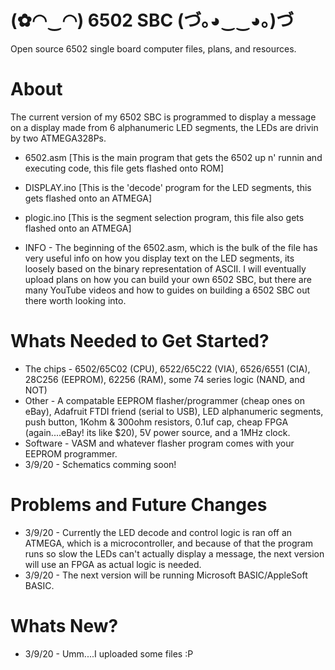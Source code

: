 # (✿◠‿◠) 6502 SBC (づ｡◕‿‿◕｡)づ
Open source 6502 single board computer files, plans, and resources.
# About
The current version of my 6502 SBC is programmed to display a message on a display made from 6 alphanumeric LED segments, the LEDs are drivin by two ATMEGA328Ps. 
- 6502.asm   [This is the main program that gets the 6502 up n' runnin and executing code, this file gets flashed onto ROM]
- DISPLAY.ino [This is the 'decode' program for the LED segments, this gets flashed onto an ATMEGA]
- plogic.ino  [This is the segment selection program, this file also gets flashed onto an ATMEGA]

- INFO - The beginning of the 6502.asm, which is the bulk of the file has very useful info on how you display text on the LED segments, its loosely based on the binary representation of ASCII. I will eventually upload plans on how you can build your own 6502 SBC, but there are many YouTube videos and how to guides on building a 6502 SBC out there worth looking into.
# Whats Needed to Get Started?
- The chips - 6502/65C02 (CPU), 6522/65C22 (VIA), 6526/6551 (CIA), 28C256 (EEPROM), 62256 (RAM), some 74 series logic (NAND, and NOT)
- Other - A compatable EEPROM flasher/programmer (cheap ones on eBay), Adafruit FTDI friend (serial to USB), LED alphanumeric segments, push button, 1Kohm & 300ohm resistors, 0.1uf cap, cheap FPGA (again....eBay! its like $20), 5V power source, and a 1MHz clock.
- Software - VASM and whatever flasher program comes with your EEPROM programmer.
- 3/9/20 - Schematics comming soon!
# Problems and Future Changes
- 3/9/20 - Currently the LED decode and control logic is ran off an ATMEGA, which is a microcontroller, and because of that the program runs so slow the LEDs can't actually display a message, the next version will use an FPGA as actual logic is needed.
- 3/9/20 - The next version will be running Microsoft BASIC/AppleSoft BASIC.
# Whats New?
- 3/9/20 - Umm....I uploaded some files :P
